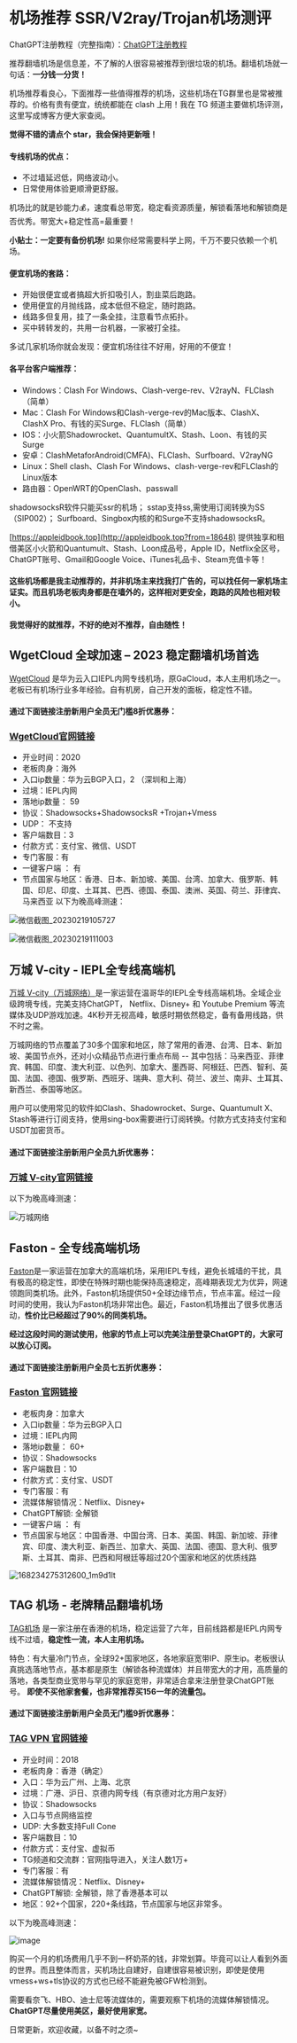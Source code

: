 # 机场推荐 SSR/V2ray/Trojan机场测评

ChatGPT注册教程（完整指南）：[ChatGPT注册教程](https://github.com/xiaoming2028/PAC/wiki/ChatGPT%E6%B3%A8%E5%86%8C%E6%95%99%E7%A8%8B%EF%BC%88%E5%AE%8C%E6%95%B4%E6%8C%87%E5%8D%97%EF%BC%89)

推荐翻墙机场是信息差，不了解的人很容易被推荐到很垃圾的机场。翻墙机场就一句话：**一分钱一分货！**

机场推荐看良心，下面推荐一些值得推荐的机场，这些机场在TG群里也是常被推荐的。价格有贵有便宜，统统都能在 clash 上用！我在 TG 频道主要做机场评测，这里写成博客方便大家查阅。

**觉得不错的请点个 star，我会保持更新哦！**

#### 专线机场的优点：

- 不过墙延迟低，网络波动小。
- 日常使用体验更顺滑更舒服。

机场比的就是钞能力💰，速度看总带宽，稳定看资源质量，解锁看落地和解锁商是否优秀。带宽大+稳定性高=最重要！

**小贴士：一定要有备份机场!** 如果你经常需要科学上网，千万不要只依赖一个机场。

#### 便宜机场的套路：

- 开始很便宜或者搞超大折扣吸引人，割韭菜后跑路。
- 使用便宜的月抛线路，成本低但不稳定，随时跑路。
- 线路多但复用，挂了一条全挂，注意看节点拓扑。
- 买中转转发的，共用一台机器，一家被打全挂。

多试几家机场你就会发现：便宜机场往往不好用，好用的不便宜！

#### 各平台客户端推荐：

- Windows：Clash For Windows、Clash-verge-rev、V2rayN、FLClash（简单）
- Mac：Clash For Windows和Clash-verge-rev的Mac版本、ClashX、ClashX Pro、有钱的买Surge、FLClash（简单）
- IOS：小火箭Shadowrocket、QuantumultX、Stash、Loon、有钱的买Surge
- 安卓：ClashMetaforAndroid(CMFA)、FLClash、Surfboard、V2rayNG
- Linux：Shell clash、Clash For Windows、clash-verge-rev和FLClash的Linux版本
- 路由器：OpenWRT的OpenClash、passwall

shadowsocksR软件只能买ssr的机场； sstap支持ss,需使用订阅转换为SS（SIP002）； Surfboard、Singbox内核的和Surge不支持shadowsocksR。

[https://appleidbook.top](http://appleidbook.top?from=18648) 提供独享和租借美区小火箭和Quantumult、Stash、Loon成品号，Apple ID，Netflix全区号，ChatGPT账号、Gmail和Google Voice、iTunes礼品卡、Steam充值卡等！

#### 这些机场都是我主动推荐的，并非机场主来找我打广告的，可以找任何一家机场主证实。而且机场老板肉身都是在墙外的，这样相对更安全，跑路的风险也相对较小。

**我觉得好的就推荐，不好的绝对不推荐，自由随性！**

## WgetCloud 全球加速 – 2023 稳定翻墙机场首选

[WgetCloud](https://invite.wgetcloud.ltd/auth/register?code=jll8) 是华为云入口IEPL内网专线机场，原GaCloud，本人主用机场之一。老板已有机场行业多年经验。自有机房，自己开发的面板，稳定性不错。

#### 通过下面链接注册新用户全员无门槛8折优惠券：

### [WgetCloud官网链接](https://invite.wgetcloud.ltd/auth/register?code=jll8)

- 开业时间：2020
- 老板肉身：海外
- 入口ip数量：华为云BGP入口，2 （深圳和上海）
- 过境：IEPL内网
- 落地ip数量： 59
- 协议：Shadowsocks+ShadowsocksR +Trojan+Vmess
- UDP： 不支持
- 客户端数目：3
- 付款方式：支付宝、微信、USDT
- 专门客服：有
- 一键客户端 ： 有
- 节点国家与地区：香港、日本、新加坡、美国、台湾、加拿大、俄罗斯、韩国、印尼、印度、土耳其、巴西、德国、泰国、澳洲、英国、荷兰、菲律宾、马来西亚
以下为晚高峰测速：

![微信截图_20230219105727](https://user-images.githubusercontent.com/125964212/220576524-0c30cc63-98ab-4fad-89c0-10a6984c647e.png)

![微信截图_20230219111003](https://user-images.githubusercontent.com/125964212/220576570-531d8ecb-3ec5-4e64-b37c-c15698ae0313.png)

## 万城 V-city - IEPL全专线高端机

[万城 V-city（万城网络）](https://port01.wc-yz.com/#/register?code=0BnXRJud)是一家运营在温哥华的IEPL全专线高端机场。全域企业级跨境专线，完美支持ChatGPT， Netflix、Disney+ 和 Youtube Premium 等流媒体及UDP游戏加速。4K秒开无视高峰，敏感时期依然稳定，备有备用线路，供不时之需。

万城网络的节点覆盖了30多个国家和地区，除了常用的香港、台湾、日本、新加坡、美国节点外，还对小众精品节点进行重点布局 -- 其中包括：马来西亚、菲律宾、韩国、印度、澳大利亚、以色列、加拿大、墨西哥、阿根廷、巴西、智利、英国、法国、德国、俄罗斯、西班牙、瑞典、意大利、荷兰、波兰、南非、土耳其、新西兰、泰国等地区。

用户可以使用常见的软件如Clash、Shadowrocket、Surge、Quantumult X、Stash等进行订阅支持，使用sing-box需要进行订阅转换。付款方式支持支付宝和USDT加密货币。

#### 通过下面链接注册新用户全员九折优惠券：

### [万城 V-city官网链接](https://port01.wc-yz.com/#/register?code=0BnXRJud)

以下为晚高峰测速：

![万城网络](https://github.com/user-attachments/assets/d35bb7c2-fcb1-48ea-b1fc-39cdfeac5bd5)

## Faston - 全专线高端机场

[Faston](https://portal.link-fst.com/#/register?code=hg7Xtuoe)是一家运营在加拿大的高端机场，采用IEPL专线，避免长城墙的干扰，具有极高的稳定性，即使在特殊时期也能保持高速稳定，高峰期表现尤为优异，网速领跑同类机场。此外，Faston机场提供50+全球边缘节点，节点丰富。经过一段时间的使用，我认为Faston机场非常出色。最近，Faston机场推出了很多优惠活动，**性价比已经超过了90%的同类机场。**

**经过这段时间的测试使用，他家的节点上可以完美注册登录ChatGPT的，大家可以放心订阅。**

#### 通过下面链接注册新用户全员七五折优惠券：

### [Faston 官网链接](https://portal.link-fst.com/#/register?code=hg7Xtuoe)

- 老板肉身：加拿大
- 入口ip数量：华为云BGP入口
- 过境：IEPL内网
- 落地ip数量： 60+
- 协议：Shadowsocks
- 客户端数目：10
- 付款方式：支付宝、USDT
- 专门客服：有
- 流媒体解锁情况：Netflix、Disney+
- ChatGPT解锁: 全解锁
- 一键客户端 ： 有
- 节点国家与地区：中国香港、中国台湾、日本、美国、韩国、新加坡、菲律宾、印度、澳大利亚、新西兰、加拿大、英国、法国、德国、意大利、俄罗斯、土耳其、南非、巴西和阿根廷等超过20个国家和地区的优质线路

![168234275312600_1m9d1lt](https://github.com/xiaoming2028/PAC/assets/54033249/60ab90b8-20c6-4fd8-8175-1913303ce910)


## TAG 机场 - 老牌精品翻墙机场

[TAG机场](https://tagss04.pro/#/auth/d2RtVGgb) 是一家注册在香港的机场，稳定运营了六年，目前线路都是IEPL内网专线不过墙，**稳定性一流，本人主用机场。**

特色：有大量冷门节点，全球92+国家地区，各地家庭宽带IP、原生ip。老板很认真挑选落地节点，基本都是原生（解锁各种流媒体）并且带宽大的才用，高质量的落地，各类型商业宽带与罕见的家庭宽带，非常适合拿来注册登录ChatGPT账号。 **即使不买他家套餐，也非常推荐买156一年的流量包。**

#### 通过下面链接注册新用户全员无门槛9折优惠券：

### [TAG VPN 官网链接](https://tagss04.pro/#/auth/d2RtVGgb)

- 开业时间：2018
- 老板肉身：香港（确定）
- 入口：华为云广州、上海、北京
- 过境：广港、沪日、京德内网专线（有京德对北方用户友好）
- 协议：Shadowsocks
- 入口与节点网络监控
- UDP: 大多数支持Full Cone
- 客户端数目：10
- 付款方式：支付宝、虚拟币
- TG频道和交流群：官网指导进入，关注人数1万+
- 专门客服：有
- 流媒体解锁情况：Netflix、Disney+
- ChatGPT解锁: 全解锁，除了香港基本可以
- 地区：92+个国家，220+条线路，节点国家与地区非常多。

以下为晚高峰测速：

![image](https://github.com/xiaoming2028/PAC/assets/54033249/f180fa73-5e31-44b8-9fdb-7859d33062f2)


购买一个月的机场费用几乎不到一杯奶茶的钱，非常划算。毕竟可以让人看到外面的世界。而且整体而言，买机场比自建好，自建很容易被识别，即使是使用vmess+ws+tls协议的方式也已经不能避免被GFW检测到。

需要看奈飞、HBO、迪士尼等流媒体的，需要观察下机场的流媒体解锁情况。**ChatGPT尽量使用美区，最好使用家宽。**

日常更新，欢迎收藏，以备不时之须~
